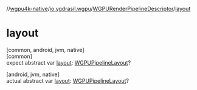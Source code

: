 //[wgpu4k-native](../../../index.md)/[io.ygdrasil.wgpu](../index.md)/[WGPURenderPipelineDescriptor](index.md)/[layout](layout.md)

# layout

[common, android, jvm, native]\
[common]\
expect abstract var [layout](layout.md): [WGPUPipelineLayout](../-w-g-p-u-pipeline-layout/index.md)?

[android, jvm, native]\
actual abstract var [layout](layout.md): [WGPUPipelineLayout](../-w-g-p-u-pipeline-layout/index.md)?